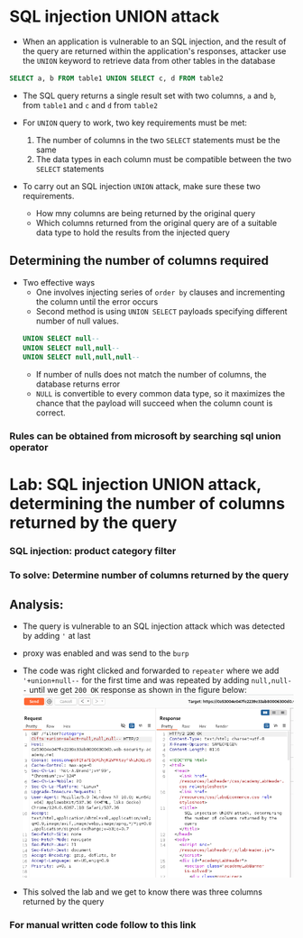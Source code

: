 # SQL injection UNION attack
- When an application is vulnerable to an SQL injection, and the result of the query are returned within the application's responses, attacker use the `UNION` keyword to retrieve data from other tables in the database
```sql
SELECT a, b FROM table1 UNION SELECT c, d FROM table2
```
- The SQL query returns a single result set with two columns, `a` and `b`, from `table1` and `c` and `d` from `table2`

- For `UNION` query to work, two key requirements must be met:
  1. The number of columns in the two `SELECT` statements must be the same
  2. The data types in each column must be compatible between the two `SELECT` statements

- To carry out an SQL injection `UNION` attack, make sure these two requirements.
    - How mny columns are being returned by the original query
    - Which columns returned from the original query are of a suitable data type to hold the results from the injected query

## Determining the number of columns required
- Two effective ways
  - One involves injecting series of `order by` clauses and incrementing the column until the error occurs
  - Second method is using `UNION SELECT` payloads specifying different number of null values.
  ```sql
  UNION SELECT null--
  UNION SELECT null,null--
  UNION SELECT null,null,null--
  ```
  - If number of nulls does not match the number of columns, the database returns error
  - `NULL` is convertible to every common data type, so it maximizes the chance that the payload will succeed when the column count is correct. 

### Rules can be obtained from microsoft by searching sql union operator

# Lab: SQL injection UNION attack, determining the number of columns returned by the query

### SQL injection: product category filter

### To solve: Determine number of columns returned by the query

## Analysis:
- The query is vulnerable to an SQL injection attack which was detected by adding `'` at last
- proxy was enabled and was send to the `burp`
- The code was right clicked and forwarded to `repeater` where we add `'+union+null--` for the first time and was repeated by adding `null,null--` until we get `200 OK` response as shown in the figure below:
![alt text](images/union.png)

- This solved the lab and we get to know there was three columns returned by the query

### For manual written code follow to this link
[](union_attack.py)